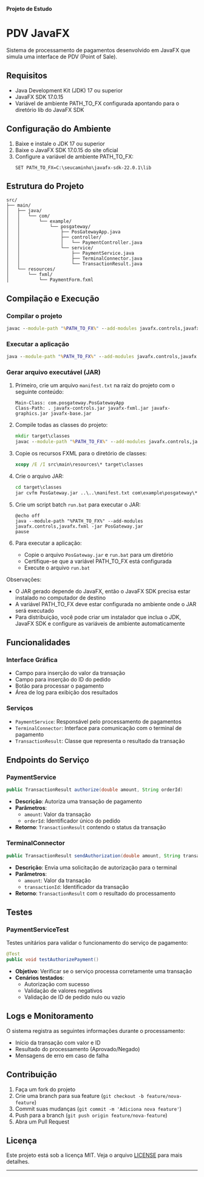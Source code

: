 **Projeto de Estudo**

# PDV JavaFX

Sistema de processamento de pagamentos desenvolvido em JavaFX que simula uma interface de PDV (Point of Sale).

## Requisitos

- Java Development Kit (JDK) 17 ou superior
- JavaFX SDK 17.0.15
- Variável de ambiente PATH_TO_FX configurada apontando para o diretório lib do JavaFX SDK

## Configuração do Ambiente

1. Baixe e instale o JDK 17 ou superior
2. Baixe o JavaFX SDK 17.0.15 do site oficial
3. Configure a variável de ambiente PATH_TO_FX:
   ```
   SET PATH_TO_FX=C:\seucaminho\javafx-sdk-22.0.1\lib
   ```

## Estrutura do Projeto

```
src/
├── main/
│   ├── java/
│   │   └── com/
│   │       └── example/
│   │           └── posgateway/
│   │               ├── PosGatewayApp.java
│   │               ├── controller/
│   │               │   └── PaymentController.java
│   │               └── service/
│   │                   ├── PaymentService.java
│   │                   ├── TerminalConnector.java
│   │                   └── TransactionResult.java
│   └── resources/
│       └── fxml/
│           └── PaymentForm.fxml
```

## Compilação e Execução

### Compilar o projeto

```cmd
javac --module-path "%PATH_TO_FX%" --add-modules javafx.controls,javafx.fxml -encoding UTF-8 src/main/java/com/example/posgateway/*.java src/main/java/com/example/posgateway/controller/*.java src/main/java/com/example/posgateway/service/*.java
```

### Executar a aplicação

```cmd
java --module-path "%PATH_TO_FX%" --add-modules javafx.controls,javafx.fxml -cp "src/main/java;src/main/resources" com.posgateway.PosGatewayApp
```

### Gerar arquivo executável (JAR)

1. Primeiro, crie um arquivo `manifest.txt` na raiz do projeto com o seguinte conteúdo:

   ```
   Main-Class: com.posgateway.PosGatewayApp
   Class-Path: . javafx-controls.jar javafx-fxml.jar javafx-graphics.jar javafx-base.jar
   ```

2. Compile todas as classes do projeto:

   ```cmd
   mkdir target\classes
   javac --module-path "%PATH_TO_FX%" --add-modules javafx.controls,javafx.fxml -encoding UTF-8 -d target\classes src\main\java\com\example\posgateway\*.java src\main\java\com\example\posgateway\controller\*.java src\main\java\com\example\posgateway\service\*.java
   ```

3. Copie os recursos FXML para o diretório de classes:

   ```cmd
   xcopy /E /I src\main\resources\* target\classes
   ```

4. Crie o arquivo JAR:

   ```cmd
   cd target\classes
   jar cvfm PosGateway.jar ..\..\manifest.txt com\example\posgateway\*.class com\example\posgateway\controller\*.class com\example\posgateway\service\*.class fxml\*.fxml
   ```

5. Crie um script batch `run.bat` para executar o JAR:

   ```batch
   @echo off
   java --module-path "%PATH_TO_FX%" --add-modules javafx.controls,javafx.fxml -jar PosGateway.jar
   pause
   ```

6. Para executar a aplicação:
   - Copie o arquivo `PosGateway.jar` e `run.bat` para um diretório
   - Certifique-se que a variável PATH_TO_FX está configurada
   - Execute o arquivo `run.bat`

Observações:

- O JAR gerado depende do JavaFX, então o JavaFX SDK precisa estar instalado no computador de destino
- A variável PATH_TO_FX deve estar configurada no ambiente onde o JAR será executado
- Para distribuição, você pode criar um instalador que inclua o JDK, JavaFX SDK e configure as variáveis de ambiente automaticamente

## Funcionalidades

### Interface Gráfica

- Campo para inserção do valor da transação
- Campo para inserção do ID do pedido
- Botão para processar o pagamento
- Área de log para exibição dos resultados

### Serviços

- `PaymentService`: Responsável pelo processamento de pagamentos
- `TerminalConnector`: Interface para comunicação com o terminal de pagamento
- `TransactionResult`: Classe que representa o resultado da transação

## Endpoints do Serviço

### PaymentService

```java
public TransactionResult authorize(double amount, String orderId)
```

- **Descrição**: Autoriza uma transação de pagamento
- **Parâmetros**:
  - `amount`: Valor da transação
  - `orderId`: Identificador único do pedido
- **Retorno**: `TransactionResult` contendo o status da transação

### TerminalConnector

```java
public TransactionResult sendAuthorization(double amount, String transactionId)
```

- **Descrição**: Envia uma solicitação de autorização para o terminal
- **Parâmetros**:
  - `amount`: Valor da transação
  - `transactionId`: Identificador da transação
- **Retorno**: `TransactionResult` com o resultado do processamento

## Testes

### PaymentServiceTest

Testes unitários para validar o funcionamento do serviço de pagamento:

```java
@Test
public void testAuthorizePayment()
```

- **Objetivo**: Verificar se o serviço processa corretamente uma transação
- **Cenários testados**:
  - Autorização com sucesso
  - Validação de valores negativos
  - Validação de ID de pedido nulo ou vazio

## Logs e Monitoramento

O sistema registra as seguintes informações durante o processamento:

- Início da transação com valor e ID
- Resultado do processamento (Aprovado/Negado)
- Mensagens de erro em caso de falha

## Contribuição

1. Faça um fork do projeto
2. Crie uma branch para sua feature (`git checkout -b feature/nova-feature`)
3. Commit suas mudanças (`git commit -m 'Adiciona nova feature'`)
4. Push para a branch (`git push origin feature/nova-feature`)
5. Abra um Pull Request

## Licença

Este projeto está sob a licença MIT. Veja o arquivo [LICENSE](LICENSE) para mais detalhes.

---
